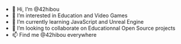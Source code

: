 - 👋 Hi, I’m @42hibou
- 👀 I’m interested in Education and Video Games
- 🌱 I’m currently learning JavaScript and Unreal Engine
- 💞️ I’m looking to collaborate on Educationnal Open Source projects 
- 📫 Find me @42hibou everywhere 

<!---
42hibou/42hibou is a ✨ special ✨ repository because its `README.md` (this file) appears on your GitHub profile.
You can click the Preview link to take a look at your changes.
--->

